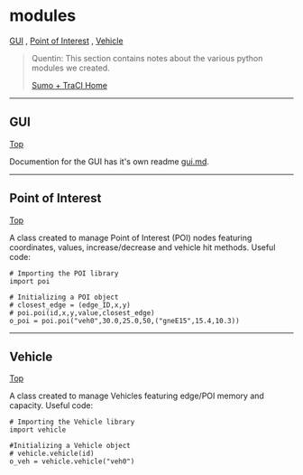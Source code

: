 # <a name="top_of_page"></a>modules
[GUI](#gui) , [Point of Interest](#poi) , [Vehicle](#vehicle)
>Quentin: This section contains notes about the various python modules we created.
>
>[Sumo + TraCI Home](../Readme.md)

---
<!-- begin GUI -->
## <a name="gui"></a>GUI
[Top](#top_of_page)

Documention for the GUI has it's own readme [gui.md](./gui/gui.md).
<!-- end GUI --> 
---
<!-- begin poi -->
## <a name="poi"></a>Point of Interest
[Top](#top_of_page)

A class created to manage Point of Interest (POI) nodes featuring coordinates, values, increase/decrease and vehicle hit methods.
Useful code:
```
# Importing the POI library
import poi

# Initializing a POI object
# closest_edge = (edge_ID,x,y)
# poi.poi(id,x,y,value,closest_edge)
o_poi = poi.poi("veh0",30.0,25.0,50,("gneE15",15.4,10.3))
```
<!-- end poi -->
---
<!-- begin vehicle -->
## <a name="vehicle"></a>Vehicle
[Top](#top_of_page)

A class created to manage Vehicles featuring edge/POI memory and capacity.
Useful code:
```
# Importing the Vehicle library
import vehicle

#Initializing a Vehicle object
# vehicle.vehicle(id)
o_veh = vehicle.vehicle("veh0")
```
<!-- end vehicle -->
